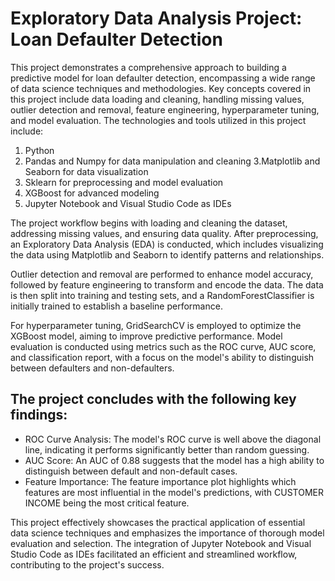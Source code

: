 <h1> 
   Exploratory Data Analysis Project: Loan Defaulter Detection
</h1>

This project demonstrates a comprehensive approach to building a predictive model for loan defaulter detection, encompassing a wide range of data science techniques and methodologies. Key concepts covered in this project include data loading and cleaning, handling missing values, outlier detection and removal, feature engineering, hyperparameter tuning, and model evaluation. The technologies and tools utilized in this project include:

1. Python
2. Pandas and Numpy for data manipulation and cleaning
3.Matplotlib and Seaborn for data visualization
4. Sklearn for preprocessing and model evaluation
5. XGBoost for advanced modeling
6. Jupyter Notebook and Visual Studio Code as IDEs
   
The project workflow begins with loading and cleaning the dataset, addressing missing values, and ensuring data quality. After preprocessing, an Exploratory Data Analysis (EDA) is conducted, which includes visualizing the data using Matplotlib and Seaborn to identify patterns and relationships.

Outlier detection and removal are performed to enhance model accuracy, followed by feature engineering to transform and encode the data. The data is then split into training and testing sets, and a RandomForestClassifier is initially trained to establish a baseline performance.

For hyperparameter tuning, GridSearchCV is employed to optimize the XGBoost model, aiming to improve predictive performance. Model evaluation is conducted using metrics such as the ROC curve, AUC score, and classification report, with a focus on the model's ability to distinguish between defaulters and non-defaulters.
<h2>
   The project concludes with the following key findings:
</h2>


- ROC Curve Analysis: The model's ROC curve is well above the diagonal line, indicating it performs significantly better than random guessing.
- AUC Score: An AUC of 0.88 suggests that the model has a high ability to distinguish between default and non-default cases.
- Feature Importance: The feature importance plot highlights which features are most influential in the model's predictions, with CUSTOMER INCOME being the most critical feature.
  
This project effectively showcases the practical application of essential data science techniques and emphasizes the importance of thorough model evaluation and selection. The integration of Jupyter Notebook and Visual Studio Code as IDEs facilitated an efficient and streamlined workflow, contributing to the project's success.

